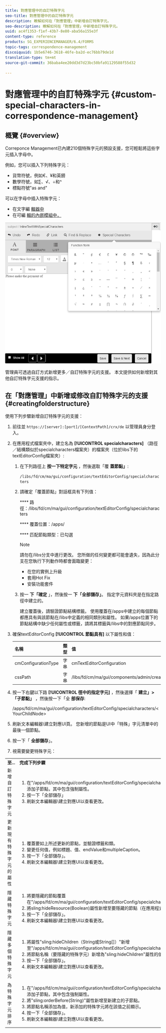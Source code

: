 ```yaml
---
title: 對應管理中的自訂特殊字元
seo-title: 對應管理中的自訂特殊字元
description: 瞭解如何在「對應管理」中新增自訂特殊字元。
seo-description: 瞭解如何在「對應管理」中新增自訂特殊字元。
uuid: ac4f1353-f1ef-43b7-8e80-aba56a155e3f
content-type: reference
products: SG_EXPERIENCEMANAGER/6.4/FORMS
topic-tags: correspondence-management
discoiquuid: 1b5e6746-3618-46fe-ba2d-ec76bb79de1d
translation-type: tm+mt
source-git-commit: 36baba4ee20dd3d7d23bc50bfa91129588f55d32

---
```



# 對應管理中的自訂特殊字元 {#custom-special-characters-in-correspondence-management}

## 概覽 {#overview}

Correponce Management已內建210個特殊字元的預設支援，您可輕鬆將這些字元插入字母中。

例如，您可以插入下列特殊字元：

* 貨幣符號，例如€、¥和英鎊
* 數學符號，如∑、√、÷和^
* 標點符號‟as and&quot;

可以在字母中插入特殊字元：

* 在文字編 [輯器中](/help/forms/using/document-fragments.md#createtext)
* 在可編 [輯的內嵌模組中，](/help/forms/using/create-correspondence.md#managecontent)

![特殊字元線模組](assets/specialcharactersinlinemodule.png)

管理員可透過自訂方式新增更多／自訂特殊字元的支援。 本文提供如何新增對其他自訂特殊字元支援的指示。

## 在「對應管理」中新增或修改自訂特殊字元的支援 {#creatingfolderstructure}

使用下列步驟新增自訂特殊字元的支援：

1. 前往並 `https://[server]:[port]/[ContextPath]/crx/de` 以管理員身分登入。
1. 在應用程式檔案夾中，建立名為 **[!UICONTROL specialcharacters]** （路徑／結構類似於specialcharacters檔案夾）的檔案夾（位於libs下的textEditorConfig檔案夾）:

   1. 在下列路徑上 **按一下特定字元** ，然後選取「覆 **蓋節點」**:

      `/libs/fd/cm/ma/gui/configuration/textEditorConfig/specialcharacters`

   1. 請確定「覆蓋節點」對話框具有下列值：

      **** 路徑：/libs/fd/cm/ma/gui/configuration/textEditorConfig/specialcharacters

      **** 覆蓋位置：/apps/

      **** 匹配節點類型：已勾選

      >[!NOTE]
      >
      >請勿在/libs分支中進行更改。 您所做的任何變更都可能會遺失，因為此分支在您執行下列動作時都會面臨變更：
      >
      >* 在您的實例上升級
      >* 套用Hot Fix
      >* 安裝功能套件


   1. 按一 **下「確定** 」，然後按一 **下「全部儲存」**。 指定字元資料夾是在指定路徑中建立的。

      建立覆蓋後，請驗證節點結構標籤。 使用覆蓋在/apps中建立的每個節點都應具有與該節點在/libs中定義的相同類別和屬性。 如果/apps位置下的節點結構中缺少任何屬性或標籤，請將其標籤與/libs中的對應節點同步。

1. 確保textEditorConfig **[!UICONTROL 節點具有]** 以下屬性和值：

   | 名稱 | 類型 | 值 |
   |---|---|---|
   | cmConfigurationType | 字串 | cmTextEditorConfiguration |
   | cssPath | 字串 | /libs/fd/cm/ma/gui/components/admin/createasset/textcontrol/clientlibs/textcontrol |

1. 按一下右鍵以下路 **[!UICONTROL 徑中的指定字元]** ，然後選擇「 **建立」>「子節點」** ，然後按一下「全 **部保存**:

   /apps/fd/cm/ma/gui/configuration/textEditorConfig/specialcharacters/&lt;YourChildNode>

1. 刷新文本編輯器\建立對應UI頁。 您新增的節點是UI中「特殊」字元清單中的最後一個節點。
1. 按一下「 **全部儲存**」。
1. 視需要變更特殊字元：

<table> 
 <tbody> 
  <tr> 
   <td><strong>至...</strong></td> 
   <td><strong>完成下列步驟</strong></td> 
  </tr> 
  <tr> 
   <td>新增自訂特殊字元</td> 
   <td> 
    <ol> 
     <li>在"/apps/fd/cm/ma/gui/configuration/textEditorConfig/specialcharacters"下添加子節點，其中包含強制屬性。</li> 
     <li>按一下「全部儲存」</li> 
     <li>刷新文本編輯器\建立對應UI以查看更改。</li> 
    </ol> </td> 
  </tr> 
  <tr> 
   <td>更新現有特殊字元的屬性</td> 
   <td> 
    <ol> 
     <li>覆蓋要如上所述更新的節點，並驗證標籤和類。</li> 
     <li>變更任何值，例如標題、值、endValue和multipleCaption。 </li> 
     <li>按一下「全部儲存」。 </li> 
     <li>刷新文本編輯器\建立對應UI以查看更改。</li> 
    </ol> </td> 
  </tr> 
  <tr> 
   <td>隱藏特殊字元</td> 
   <td> 
    <ol> 
     <li>將要隱藏的節點覆蓋在"/apps/fd/cm/ma/gui/configuration/textEditorConfig/specialcharacters"下</li> 
     <li>將sling:hideResource(Boolean)屬性新增至要隱藏的節點（在應用程式下）。 </li> 
     <li>按一下「全部儲存」。 </li> 
     <li>刷新文本編輯器\建立對應UI以查看更改。<br /> </li> 
    </ol> </td> 
  </tr> 
  <tr> 
   <td>隱藏多個特殊字元</td> 
   <td> 
    <ol> 
     <li>將屬性"sling:hideChildren（String或String[]）"新增至"/apps/fd/cm/ma/gui/configuration/textEditorConfig/specialcharacters"。 </li> 
     <li>將節點名稱（要隱藏的特殊字元）新增為"sling:hideChildren"屬性的值。 </li> 
     <li>按一下「全部儲存」。 </li> 
     <li>刷新文本編輯器\建立對應UI以查看更改。<br /> </li> 
    </ol> </td> 
  </tr> 
  <tr> 
   <td>為特殊字元排序</td> 
   <td> 
    <ol> 
     <li>在"/apps/fd/cm/ma/gui/configuration/textEditorConfig/specialcharacters"下添加子節點，其中包含強制屬性。 </li> 
     <li>將"sling:orderBefore(String)"屬性新增至新建立的子節點。 </li> 
     <li>將節點名稱添加為值，新添加的特殊字元將在該值之前顯示。 </li> 
     <li>按一下「全部儲存」。 </li> 
     <li>刷新文本編輯器\建立對應UI以查看更改。<br /> </li> 
    </ol> </td> 
  </tr> 
 </tbody> 
</table>


